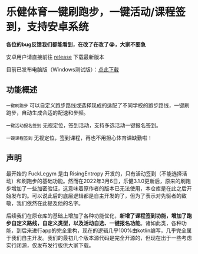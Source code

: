 # 乐健体育一键刷跑步，一键活动/课程签到，支持安卓系统

**各位的bug反馈我们都能看到，在改了在改了😭，大家不要急**

安卓用户请直接前往 [release](https://github.com/Foreverddb/FuckLegym/releases) 下载最新版本

目前已发布电脑版（Windows测试版）：[点此下载](https://github.com/Foreverddb/FuckLegym-Desktop)

## 功能概述

`一键刷跑步` 可以自定义跑步路线或选择现成的适配了不同学校的跑步路线，一键刷跑步，自动生成合适的配速和步频。

`一键活动报名签到` 无视定位，签到活动，支持多选活动一键报名签到。

`一键课程签到` 无视定位，签到课程，再也不用担心体育课缺勤啦！

## 声明

最开始的 FuckLegym 是由 RisingEntropy 开发的，只有活动签到（不能选择活动）和刷跑步的基础功能。然而在2022年3月6日，乐健3.1.0更新后，原来的刷跑步增加了一些加密验证，这意味着原作者的版本已无法使用，本仓库是在此之后开始发布的。可以说此后的底层逻辑都是自主开发的了，但为了表示对先驱者的致敬，我们依然在此提及他的名字。

后续我们在原仓库的基础上增加了各种功能优化，**新增了课程签到功能，增加了跑步自定义路线，自定义类型，以及活动自选、一键报名功能**。诸如此类，各种功能，到后来进行app的完全重构，现在的逻辑几乎100%由kotlin编写，几乎完全属于我们自主开发。我们的最初几个版本源代码是完全开源的，但现在出于一些考虑实行闭源，仅发布发行版供大家下载。
